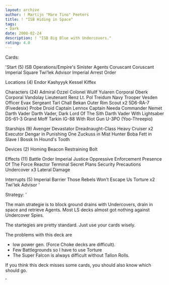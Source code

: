 ```yaml
---
layout: archive
author: ! Martijn "Mare Tino" Peeters
title: ! "ISB Hiding in Space"
tags:
- Dark
date: 2000-02-24
description: ! "ISB Big Blue with Undercovers."
rating: 4.0
---
```

Cards: 

'Start (5)
ISB Operations/Empire's Sinister Agents
Coruscant
Coruscant Imperial Square
Twi'lek Advisor
Imperial Arrest Order

Locations (4)
Endor
Kashyyyk
Kessel
Kiffex

Characters (24)
Admiral Ozzel
Colonel Wullf Yularen
Corporal Oberk
Corporal Vandolay
Lieutenant Renz
Lt. Pol Treidum
Navy Trooper Vesden
Officer Evax
Sergeant Tarl
Chall Bekan
Outer Rim Scout x2
5D6-RA-7 (Fivedesix)
Probe Droid
Captain Lennox
Captain Needa
Commander Nemet
Darth Vader
Darth Vader, Dark Lord Of The Sith
Darth Vader With Lightsaber
DS-61-3
Grand Moff Tarkin
IG-88 With Riot Gun
U-3PO (Yoo-Threepio)

Starships (9)
Avenger
Devastator
Dreadnaught-Class Heavy Cruiser x2
Executor
Dengar in Punishing One
Zuckuss in Mist Hunter
Boba Fett in Slave I
Bossk In Hound's Tooth

Devices (2)
Homing Beacon
Restraining Bolt

Effects (11)
Battle Order
Imperial Justice
Oppressive Enforcement
Presence Of The Force
Reactor Terminal
Secret Plans
Security Precautions
Undercover x3
Lateral Damage

Interrupts (5)
Imperial Barrier
Those Rebels Won't Escape Us
Torture x2
Twi'lek Advisor
'

Strategy: '

The main strategie is to block ground drains with Undercovers, drain in space and retrieve Agents.
Most LS decks almost got nothing against Undercover Spies.

The startegies are pretty standard. Just use your cards wisely.

The problems with this deck are
- low power gen. (Force Choke decks are difficult).
- Few Battlegrounds so I have to use Torture
- The Super Falcon is always difficult without Tallon Rolls.

If you think this deck misses some cards, you should also know which should go.

'